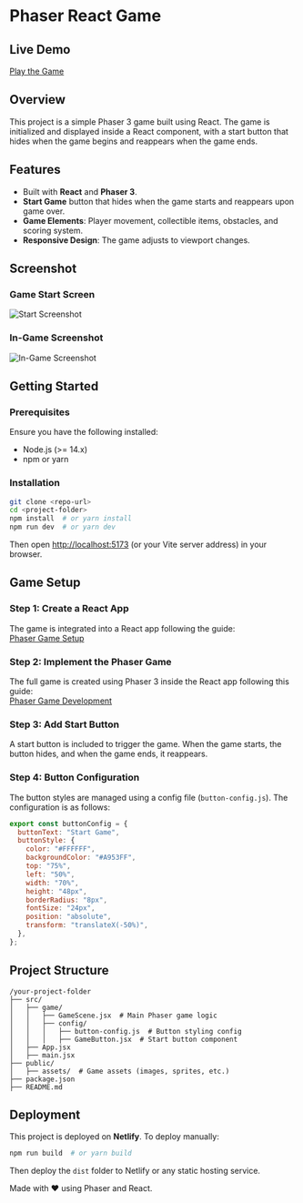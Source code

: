 # Phaser React Game

## Live Demo

[Play the Game](https://curious-meringue-0769c3.netlify.app/)

## Overview

This project is a simple Phaser 3 game built using React. The game is initialized and displayed inside a React component, with a start button that hides when the game begins and reappears when the game ends.

## Features

- Built with **React** and **Phaser 3**.
- **Start Game** button that hides when the game starts and reappears upon game over.
- **Game Elements**: Player movement, collectible items, obstacles, and scoring system.
- **Responsive Design**: The game adjusts to viewport changes.

## Screenshot

### Game Start Screen
![Start Screenshot](public/Start.png)

### In-Game Screenshot
![In-Game Screenshot](public/Game.png)
## Getting Started

### Prerequisites

Ensure you have the following installed:

- Node.js (>= 14.x)
- npm or yarn

### Installation

```sh
git clone <repo-url>
cd <project-folder>
npm install  # or yarn install
npm run dev  # or yarn dev
```

Then open [http://localhost:5173](http://localhost:5173) (or your Vite server address) in your browser.

## Game Setup

### Step 1: Create a React App

The game is integrated into a React app following the guide:\
[Phaser Game Setup](https://phaser.io/tutorials/create-game-app)

### Step 2: Implement the Phaser Game

The full game is created using Phaser 3 inside the React app following this guide:\
[Phaser Game Development](https://phaser.io/tutorials/making-your-first-phaser-3-game/part1)

### Step 3: Add Start Button

A start button is included to trigger the game. When the game starts, the button hides, and when the game ends, it reappears.

### Step 4: Button Configuration

The button styles are managed using a config file (`button-config.js`). The configuration is as follows:

```js
export const buttonConfig = {
  buttonText: "Start Game",
  buttonStyle: {
    color: "#FFFFFF",
    backgroundColor: "#A953FF",
    top: "75%",
    left: "50%",
    width: "70%",
    height: "48px",
    borderRadius: "8px",
    fontSize: "24px",
    position: "absolute",
    transform: "translateX(-50%)",
  },
};
```

## Project Structure

```
/your-project-folder
├── src/
│   ├── game/
│   │   ├── GameScene.jsx  # Main Phaser game logic
│   │   ├── config/
│   │   │   ├── button-config.js  # Button styling config
│   │   │   ├── GameButton.jsx  # Start button component
│   ├── App.jsx
│   ├── main.jsx
├── public/
│   ├── assets/  # Game assets (images, sprites, etc.)
├── package.json
├── README.md
```

## Deployment

This project is deployed on **Netlify**. To deploy manually:

```sh
npm run build  # or yarn build
```

Then deploy the `dist` folder to Netlify or any static hosting service.



Made with ❤️ using Phaser and React.

